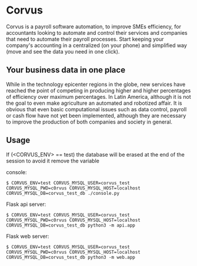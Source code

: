 # Corvus

Corvus is a payroll software automation, to improve SMEs efficiency,
for accountants looking to automate and control their services and
companies that need to automate their payroll processes.
Start keeping your company's accounting in a centralized (on your phone)
and simplified way (move and see the data you need in one click).

## Your business data in one place

While in the technology epicenter regions in the globe, new services
have reached the point of competing in producing higher and higher
percentages of efficiency over maximum percentages. In Latin America,
although it is not the goal to even make agriculture an automated and
robotized affair. It is obvious that even basic computational issues
such as data control, payroll or cash flow have not yet been implemented,
although they are necessary to improve the production of both companies
and society in general.

## Usage

If (<CORVUS_ENV> == test) the database will be erased at the end of the session
to avoid it remove the variable

console:

```
$ CORVUS_ENV=test CORVUS_MYSQL_USER=corvus_test CORVUS_MYSQL_PWD=c0rvus CORVUS_MYSQL_HOST=localhost CORVUS_MYSQL_DB=corvus_test_db ./console.py
```

Flask api server:

```
$ CORVUS_ENV=test CORVUS_MYSQL_USER=corvus_test CORVUS_MYSQL_PWD=c0rvus CORVUS_MYSQL_HOST=localhost CORVUS_MYSQL_DB=corvus_test_db python3 -m api.app
```

Flask web server:

```
$ CORVUS_ENV=test CORVUS_MYSQL_USER=corvus_test CORVUS_MYSQL_PWD=c0rvus CORVUS_MYSQL_HOST=localhost CORVUS_MYSQL_DB=corvus_test_db python3 -m web.app
```

